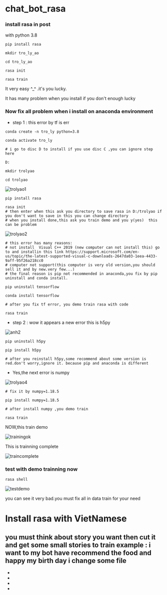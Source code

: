 # chat_bot_rasa

### install rasa in post

with python 3.8
```
pip install rasa

mkdir tro_ly_ao

cd tro_ly_ao

rasa init

rasa train
```
It very easy ^_^ .it's you lucky.

It has many problem when you install if you don't enough lucky

### Now fix all problem when i install on anaconda environment
- step 1 : this error by tf is err 
```
conda create -n tro_ly python=3.8

conda activate tro_ly

# i go to disc D to install if you use disc C ,you can ignore step here

D:

mkdir trolyao

cd trolyao
```
![trolyao1](https://user-images.githubusercontent.com/61773507/134264797-28ff1e76-e33e-46d6-96b5-4dc588359b52.jpg)

```
pip install rasa

rasa init
# then enter when this ask you directory to save rasa in D:/trolyao if you don't want to save in this you can change directory 
# when you install done,this ask you train demo and you y(yes)  this can be problem 
```
![trolyao2](https://user-images.githubusercontent.com/61773507/134265190-5928b69c-6718-4806-b769-46d473aa103b.jpg)

```
# this error has many reasons:
# not install  Visual C++ 2019 (new computer can not install this) go to and installin this link https://support.microsoft.com/en-us/topic/the-latest-supported-visual-c-downloads-2647da03-1eea-4433-9aff-95f26a218cc0
# computer not support(this computer is very old version,you should sell it and by new.very few...)
# the final reason is pip not recommended in anaconda,you fix by pip uninstall and conda install.

pip uninstall tensorflow

conda install tensorflow

# after you fix tf error, you demo train rasa with code

rasa train
```
- step 2 : wow it appears a new error this is h5py

![anh2](https://user-images.githubusercontent.com/61773507/134265681-9d69d045-4c61-41fa-a902-f6dd28d7c401.jpg)

```
pip uninstall h5py

pip install h5py

# after you reinstall h5py,some recommend about some version is red.don't worry,ignore it. because pip and anaconda is different
```


- Yes,the next error is numpy 

![trolyao4](https://user-images.githubusercontent.com/61773507/134266099-0f18fba3-6595-451d-9e87-c7faa59065f4.jpg)

```
# fix it by numpy=1.18.5

pip install numpy=1.18.5

# after install numpy ,you demo train

rasa train
```
NOW,this train demo

![trainingok](https://user-images.githubusercontent.com/61773507/134267340-84937703-3fb3-4fac-ad6b-24ea303df9e8.jpg)

This is trainning complete

![traincomplete](https://user-images.githubusercontent.com/61773507/134267555-25063adf-3476-4f9a-9b15-9ba5d4c520c2.jpg)

### test with demo trainning now
 ```
 rasa shell
 ```
 
 ![testdemo](https://user-images.githubusercontent.com/61773507/134267925-e8694b84-dd27-49ec-af2b-d94b05b8f5b9.jpg)

you can see it very bad.you must fix all in data train for your need

# Install rasa with VietNamese

you must think about story you want then cut it and get some small stories to train 
 example : i want to my bot have recommend the food and happy my birth day
 i change some file 
 -
 -
 -
 -
 -
 
